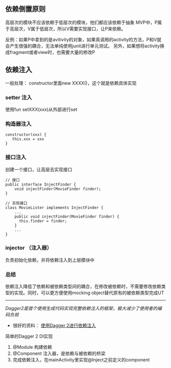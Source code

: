 ## 依赖倒置原则
高层次的模块不应该依赖于低层次的模块，他们都应该依赖于抽象
MVP中，P属于高层次，V属于低层次，所以V需要实现接口，让P来依赖。

反例：如果P中拿到的是avitivity的对象，如果真调用的activity的方法，P和V就会产生很强的耦合，无法单纯使用junit进行单元测试。
另外，如果想将activity换成fragment或者view时，也需要大量的修改P

## 依赖注入
一般处理：
constructor里面new XXXX()，这个就是依赖具体实现

### setter 注入
使用fun setXXX(xxx)从外部进行set

### 构造器注入
```
constructor(xxx) {
   this.xxx = xxx
}
```

### 接口注入
创建一个接口，让高层去实现接口
```
// 接口
public interface InjectFinder {
    void injectFinder(MovieFinder finder);
}

// 实现接口
class MovieLister implements InjectFinder {
    ...
    public void injectFinder(MovieFinder finder) {
      this.finder = finder;
    }
    ...
}
```

### injector （注入器）
负责初始化依赖，并将依赖注入到上层模块中

### 总结
依赖注入降低了依赖和被依赖类型间的耦合，在修改被依赖时，不需要修改依赖类型的实现。同时，可以更方便使用mocking object替代原有的被依赖类型完成UT

---

*Dagger2是首个使用生成代码实现完整依赖注入的框架，极大减少了使用者的编码负担*

* 很好的资料： [使用Dagger 2进行依赖注入](http://codethink.me/2015/08/06/dependency-injection-with-dagger-2/)

简单的Dagger 2 DI实现
1. @Module 构建依赖
2. @Component 注入器，是依赖与被依赖的桥梁
3. 完成依赖注入，在mainActivity里实现@Inject之前定义的component
